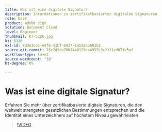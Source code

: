 ```yaml
---
title: Was ist eine digitale Signatur?
description: Informationen zu zertifikatbasierten digitalen Signaturen
role: User
product: adobe sign
solution: Document Cloud
level: Beginner
thumbnail: KT-5326.jpg
kt: 5326
exl-id: 8d3e3cdc-e9f6-41bf-8937-1a53aab681b3
source-git-commit: 76e7d9de706f448123eb4997c9c2121ed67fe5af
workflow-type: tm+mt
source-wordcount: '39'
ht-degree: 0%

---
```


# Was ist eine digitale Signatur?

Erfahren Sie mehr über zertifikatbasierte digitale Signaturen, die den weltweit strengsten gesetzlichen Bestimmungen entsprechen und die Identität eines Unterzeichners auf höchstem Niveau gewährleisten.

>[!VIDEO](https://video.tv.adobe.com/v/337130?hidetitle=true)
